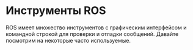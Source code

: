 # Инструменты ROS

ROS имеет множество инструментов с графическим интерфейсом и командной строкой для проверки и отладки сообщений. Давайте посмотрим на некоторые часто используемые.

